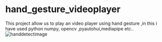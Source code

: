 # hand_gesture_videoplayer
This project allow us to play an video player using hand gesture ,in this i have used python numpy, opencv ,pyautohui,mediapipe etc..
![handdetectimage](https://github.com/AdityaBhardwaj394/hand_gesture_videoplayer/assets/103112612/25f0431c-878e-4150-b791-09e435e0f716)


